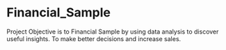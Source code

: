 # Financial_Sample
Project Objective is to Financial Sample by using data analysis to discover useful insights. To make better decisions and increase sales.

